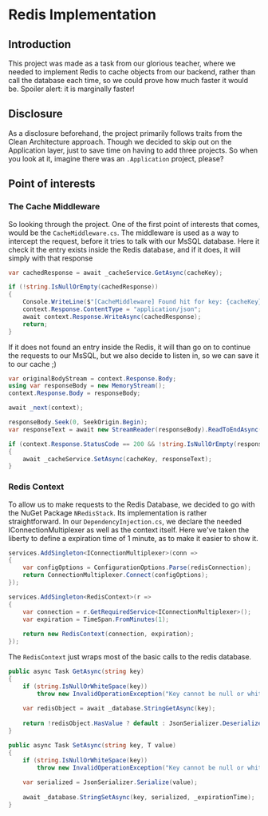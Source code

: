 # Redis Implementation

## Introduction

This project was made as a task from our glorious teacher, where we needed to implement Redis to
cache objects from our backend, rather than call the database each time, so we could prove how
much faster it would be. Spoiler alert: it is marginally faster!

## Disclosure

As a disclosure beforehand, the project primarily follows traits from the Clean Architecture approach.
Though we decided to skip out on the Application layer, just to save time on having to add three projects.
So when you look at it, imagine there was an `.Application` project, please?

## Point of interests

### The Cache Middleware

So looking through the project. One of the first point of interests that comes, would be the `CacheMiddleware.cs`. 
The middleware is used as a way to intercept the request, before it tries to talk with our MsSQL database.
Here it check it the entry exists inside the Redis database, and if it does, it will simply with that response

```csharp
var cachedResponse = await _cacheService.GetAsync(cacheKey);

if (!string.IsNullOrEmpty(cachedResponse))
{
    Console.WriteLine($"[CacheMiddleware] Found hit for key: {cacheKey}, within {totalStopwatch.ElapsedMilliseconds}ms");
    context.Response.ContentType = "application/json";
    await context.Response.WriteAsync(cachedResponse);
    return;
}
```

If it does not found an entry inside the Redis, it will than go on to continue the requests to our MsSQL, but we
also decide to listen in, so we can save it to our cache ;)

```csharp
var originalBodyStream = context.Response.Body;
using var responseBody = new MemoryStream();
context.Response.Body = responseBody;

await _next(context);

responseBody.Seek(0, SeekOrigin.Begin);
var responseText = await new StreamReader(responseBody).ReadToEndAsync();

if (context.Response.StatusCode == 200 && !string.IsNullOrEmpty(responseText))
{
    await _cacheService.SetAsync(cacheKey, responseText);
}
```

### Redis Context

To allow us to make requests to the Redis Database, we decided to go with the NuGet Package `NRedisStack`. Its implementation
is rather straightforward. In our `DependencyInjection.cs`, we declare the needed IConnectionMultiplexer as well as the
context itself. Here we've taken the liberty to define a expiration time of 1 minute, as to make it easier to show it.

```csharp
services.AddSingleton<IConnectionMultiplexer>(conn =>
{
    var configOptions = ConfigurationOptions.Parse(redisConnection);
    return ConnectionMultiplexer.Connect(configOptions);
});

services.AddSingleton<RedisContext>(r =>
{
    var connection = r.GetRequiredService<IConnectionMultiplexer>();
    var expiration = TimeSpan.FromMinutes(1);
            
    return new RedisContext(connection, expiration);
});
```

The `RedisContext` just wraps most of the basic calls to the redis database.

```csharp
public async Task GetAsync(string key)
{
    if (string.IsNullOrWhiteSpace(key))
        throw new InvalidOperationException("Key cannot be null or whitespace.");
    
    var redisObject = await _database.StringGetAsync(key);
    
    return !redisObject.HasValue ? default : JsonSerializer.Deserialize(redisObject.ToString());
}

public async Task SetAsync(string key, T value)
{
    if (string.IsNullOrWhiteSpace(key))
        throw new InvalidOperationException("Key cannot be null or whitespace.");
    
    var serialized = JsonSerializer.Serialize(value);
    
    await _database.StringSetAsync(key, serialized, _expirationTime);
}
```